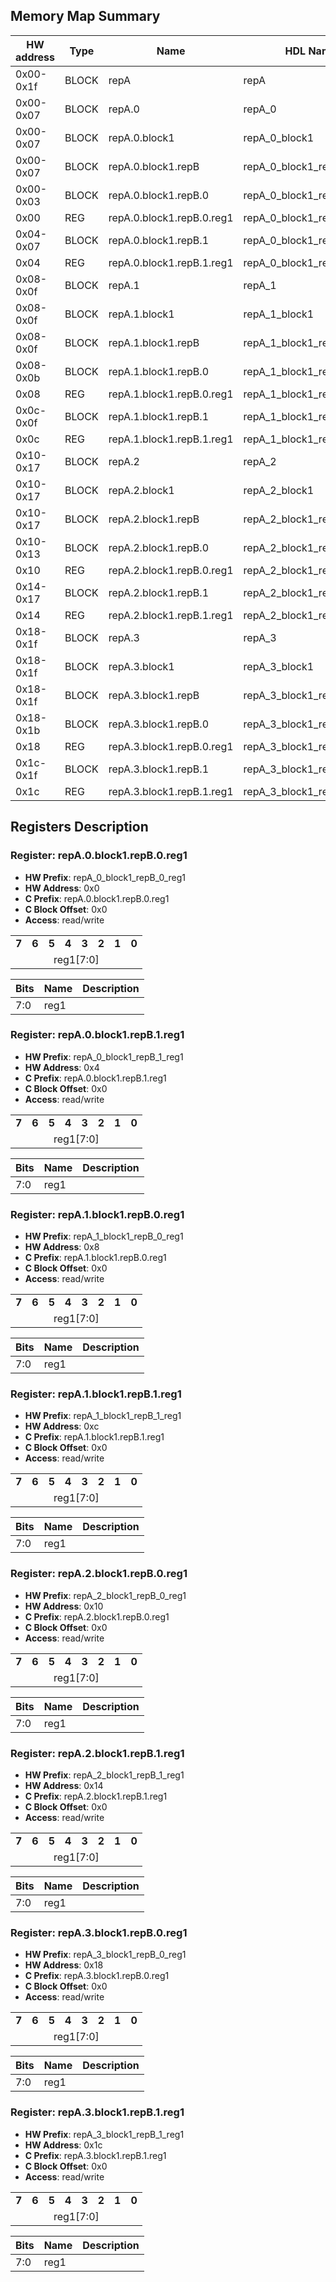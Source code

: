 ## Memory Map Summary
| HW address | Type | Name | HDL Name |
|------------|------|------|----------|
| 0x00-0x1f | BLOCK | repA | repA |
| 0x00-0x07 | BLOCK | repA.0 | repA_0 |
| 0x00-0x07 | BLOCK | repA.0.block1 | repA_0_block1 |
| 0x00-0x07 | BLOCK | repA.0.block1.repB | repA_0_block1_repB |
| 0x00-0x03 | BLOCK | repA.0.block1.repB.0 | repA_0_block1_repB_0 |
| 0x00 | REG | repA.0.block1.repB.0.reg1 | repA_0_block1_repB_0_reg1 |
| 0x04-0x07 | BLOCK | repA.0.block1.repB.1 | repA_0_block1_repB_1 |
| 0x04 | REG | repA.0.block1.repB.1.reg1 | repA_0_block1_repB_1_reg1 |
| 0x08-0x0f | BLOCK | repA.1 | repA_1 |
| 0x08-0x0f | BLOCK | repA.1.block1 | repA_1_block1 |
| 0x08-0x0f | BLOCK | repA.1.block1.repB | repA_1_block1_repB |
| 0x08-0x0b | BLOCK | repA.1.block1.repB.0 | repA_1_block1_repB_0 |
| 0x08 | REG | repA.1.block1.repB.0.reg1 | repA_1_block1_repB_0_reg1 |
| 0x0c-0x0f | BLOCK | repA.1.block1.repB.1 | repA_1_block1_repB_1 |
| 0x0c | REG | repA.1.block1.repB.1.reg1 | repA_1_block1_repB_1_reg1 |
| 0x10-0x17 | BLOCK | repA.2 | repA_2 |
| 0x10-0x17 | BLOCK | repA.2.block1 | repA_2_block1 |
| 0x10-0x17 | BLOCK | repA.2.block1.repB | repA_2_block1_repB |
| 0x10-0x13 | BLOCK | repA.2.block1.repB.0 | repA_2_block1_repB_0 |
| 0x10 | REG | repA.2.block1.repB.0.reg1 | repA_2_block1_repB_0_reg1 |
| 0x14-0x17 | BLOCK | repA.2.block1.repB.1 | repA_2_block1_repB_1 |
| 0x14 | REG | repA.2.block1.repB.1.reg1 | repA_2_block1_repB_1_reg1 |
| 0x18-0x1f | BLOCK | repA.3 | repA_3 |
| 0x18-0x1f | BLOCK | repA.3.block1 | repA_3_block1 |
| 0x18-0x1f | BLOCK | repA.3.block1.repB | repA_3_block1_repB |
| 0x18-0x1b | BLOCK | repA.3.block1.repB.0 | repA_3_block1_repB_0 |
| 0x18 | REG | repA.3.block1.repB.0.reg1 | repA_3_block1_repB_0_reg1 |
| 0x1c-0x1f | BLOCK | repA.3.block1.repB.1 | repA_3_block1_repB_1 |
| 0x1c | REG | repA.3.block1.repB.1.reg1 | repA_3_block1_repB_1_reg1 |

## Registers Description
### Register: repA.0.block1.repB.0.reg1

- **HW Prefix**: repA_0_block1_repB_0_reg1
- **HW Address**: 0x0
- **C Prefix**: repA.0.block1.repB.0.reg1
- **C Block Offset**: 0x0
- **Access**: read/write

<table>
  <tr>
    <td><b>7</b></td>
    <td><b>6</b></td>
    <td><b>5</b></td>
    <td><b>4</b></td>
    <td><b>3</b></td>
    <td><b>2</b></td>
    <td><b>1</b></td>
    <td><b>0</b></td>
  </tr>
  <tr>
    <td colspan="8" style="text-align: center;">reg1[7:0]</td>
  </tr>
</table>

| Bits | Name | Description |
|------|------|------------|
| 7:0 | reg1 |  |

### Register: repA.0.block1.repB.1.reg1

- **HW Prefix**: repA_0_block1_repB_1_reg1
- **HW Address**: 0x4
- **C Prefix**: repA.0.block1.repB.1.reg1
- **C Block Offset**: 0x0
- **Access**: read/write

<table>
  <tr>
    <td><b>7</b></td>
    <td><b>6</b></td>
    <td><b>5</b></td>
    <td><b>4</b></td>
    <td><b>3</b></td>
    <td><b>2</b></td>
    <td><b>1</b></td>
    <td><b>0</b></td>
  </tr>
  <tr>
    <td colspan="8" style="text-align: center;">reg1[7:0]</td>
  </tr>
</table>

| Bits | Name | Description |
|------|------|------------|
| 7:0 | reg1 |  |

### Register: repA.1.block1.repB.0.reg1

- **HW Prefix**: repA_1_block1_repB_0_reg1
- **HW Address**: 0x8
- **C Prefix**: repA.1.block1.repB.0.reg1
- **C Block Offset**: 0x0
- **Access**: read/write

<table>
  <tr>
    <td><b>7</b></td>
    <td><b>6</b></td>
    <td><b>5</b></td>
    <td><b>4</b></td>
    <td><b>3</b></td>
    <td><b>2</b></td>
    <td><b>1</b></td>
    <td><b>0</b></td>
  </tr>
  <tr>
    <td colspan="8" style="text-align: center;">reg1[7:0]</td>
  </tr>
</table>

| Bits | Name | Description |
|------|------|------------|
| 7:0 | reg1 |  |

### Register: repA.1.block1.repB.1.reg1

- **HW Prefix**: repA_1_block1_repB_1_reg1
- **HW Address**: 0xc
- **C Prefix**: repA.1.block1.repB.1.reg1
- **C Block Offset**: 0x0
- **Access**: read/write

<table>
  <tr>
    <td><b>7</b></td>
    <td><b>6</b></td>
    <td><b>5</b></td>
    <td><b>4</b></td>
    <td><b>3</b></td>
    <td><b>2</b></td>
    <td><b>1</b></td>
    <td><b>0</b></td>
  </tr>
  <tr>
    <td colspan="8" style="text-align: center;">reg1[7:0]</td>
  </tr>
</table>

| Bits | Name | Description |
|------|------|------------|
| 7:0 | reg1 |  |

### Register: repA.2.block1.repB.0.reg1

- **HW Prefix**: repA_2_block1_repB_0_reg1
- **HW Address**: 0x10
- **C Prefix**: repA.2.block1.repB.0.reg1
- **C Block Offset**: 0x0
- **Access**: read/write

<table>
  <tr>
    <td><b>7</b></td>
    <td><b>6</b></td>
    <td><b>5</b></td>
    <td><b>4</b></td>
    <td><b>3</b></td>
    <td><b>2</b></td>
    <td><b>1</b></td>
    <td><b>0</b></td>
  </tr>
  <tr>
    <td colspan="8" style="text-align: center;">reg1[7:0]</td>
  </tr>
</table>

| Bits | Name | Description |
|------|------|------------|
| 7:0 | reg1 |  |

### Register: repA.2.block1.repB.1.reg1

- **HW Prefix**: repA_2_block1_repB_1_reg1
- **HW Address**: 0x14
- **C Prefix**: repA.2.block1.repB.1.reg1
- **C Block Offset**: 0x0
- **Access**: read/write

<table>
  <tr>
    <td><b>7</b></td>
    <td><b>6</b></td>
    <td><b>5</b></td>
    <td><b>4</b></td>
    <td><b>3</b></td>
    <td><b>2</b></td>
    <td><b>1</b></td>
    <td><b>0</b></td>
  </tr>
  <tr>
    <td colspan="8" style="text-align: center;">reg1[7:0]</td>
  </tr>
</table>

| Bits | Name | Description |
|------|------|------------|
| 7:0 | reg1 |  |

### Register: repA.3.block1.repB.0.reg1

- **HW Prefix**: repA_3_block1_repB_0_reg1
- **HW Address**: 0x18
- **C Prefix**: repA.3.block1.repB.0.reg1
- **C Block Offset**: 0x0
- **Access**: read/write

<table>
  <tr>
    <td><b>7</b></td>
    <td><b>6</b></td>
    <td><b>5</b></td>
    <td><b>4</b></td>
    <td><b>3</b></td>
    <td><b>2</b></td>
    <td><b>1</b></td>
    <td><b>0</b></td>
  </tr>
  <tr>
    <td colspan="8" style="text-align: center;">reg1[7:0]</td>
  </tr>
</table>

| Bits | Name | Description |
|------|------|------------|
| 7:0 | reg1 |  |

### Register: repA.3.block1.repB.1.reg1

- **HW Prefix**: repA_3_block1_repB_1_reg1
- **HW Address**: 0x1c
- **C Prefix**: repA.3.block1.repB.1.reg1
- **C Block Offset**: 0x0
- **Access**: read/write

<table>
  <tr>
    <td><b>7</b></td>
    <td><b>6</b></td>
    <td><b>5</b></td>
    <td><b>4</b></td>
    <td><b>3</b></td>
    <td><b>2</b></td>
    <td><b>1</b></td>
    <td><b>0</b></td>
  </tr>
  <tr>
    <td colspan="8" style="text-align: center;">reg1[7:0]</td>
  </tr>
</table>

| Bits | Name | Description |
|------|------|------------|
| 7:0 | reg1 |  |

